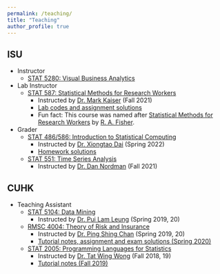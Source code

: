 ```yaml
---
permalink: /teaching/
title: "Teaching"
author_profile: true
---
```




## ISU
- Instructor
    - [STAT 5280: Visual Business Analytics](https://catalog.iastate.edu/azcourses/stat/)
- Lab Instructor
    - [STAT 587: Statistical Methods for Research Workers](https://catalog.iastate.edu/azcourses/stat/)
        - Instructed by [Dr. Mark Kaiser](https://www.stat.iastate.edu/people/mark-kaiser) (Fall 2021)
        - [Lab codes and assignment solutions](https://yuhangtom.github.io/teaching/STAT587_2021Fall)
        - Fun fact: This course was named after [Statistical Methods for Research Workers](https://link.springer.com/chapter/10.1007/978-1-4612-4380-9_6) by [R. A. Fisher](https://en.wikipedia.org/wiki/Ronald_Fisher).
- Grader
    - [STAT 486/586: Introduction to Statistical Computing](https://catalog.iastate.edu/azcourses/stat/)
        - Instructed by [Dr. Xiongtao Dai](https://publichealth.berkeley.edu/people/xiongtao-dai/) (Spring 2022)
        - [Homework solutions](https://yuhangtom.github.io/teaching/STAT486586_2022Spring)
    - [STAT 551: Time Series Analysis](https://catalog.iastate.edu/azcourses/stat/)
        - Instructed by [Dr. Dan Nordman](https://www.stat.iastate.edu/people/dan-nordman) (Fall 2021)

## CUHK
- Teaching Assistant
    - [STAT 5104: Data Mining](https://www.sta.cuhk.edu.hk/programmes/postgraduate-studies-courses/#STAT5104)
        - Instructed by [Dr. Pui Lam Leung](http://www.sta.cuhk.edu.hk/peoples/plleung/) (Spring 2019, 20)
    - [RMSC 4004: Theory of Risk and Insurance](https://www.sta.cuhk.edu.hk/programmes/rmsc-courses/#RMSC4004)
        - Instructed by [Dr. Ping Shing Chan](http://www.sta.cuhk.edu.hk/peoples/pschan/) (Spring 2019, 20)
        - [Tutorial notes, assignment and exam solutions (Spring 2020)](https://yuhangtom.github.io/teaching/RMSC4004_2020Spring)
    - [STAT 2005: Programming Languages for Statistics](https://www.sta.cuhk.edu.hk/programmes/stat-courses/#STAT2005)
        - Instructed by [Dr. Tat Wing Wong](http://www.sta.cuhk.edu.hk/peoples/twwong/) (Fall 2018, 19)
        - [Tutorial notes (Fall 2019)](https://yuhangtom.github.io/teaching/STAT2005_2019Fall)
